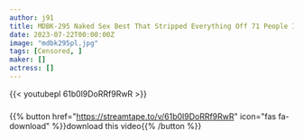 ```yaml
---
author: j91
title: MDBK-295 Naked Sex Best That Stripped Everything Off 71 People Intertwined In Their Born Appearance Close Contact Sexual Intercourse
date: 2023-07-22T00:00:00Z
image: "mdbk295pl.jpg"
tags: [Censored, ]
maker: []
actress: []
---
```



{{< youtubepl 61b0l9DoRRf9RwR >}}
###

{{% button href="https://streamtape.to/v/61b0l9DoRRf9RwR" icon="fas fa-download" %}}download this video{{% /button %}}
